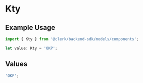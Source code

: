 # Kty

## Example Usage

```typescript
import { Kty } from '@clerk/backend-sdk/models/components';

let value: Kty = 'OKP';
```

## Values

```typescript
'OKP';
```
